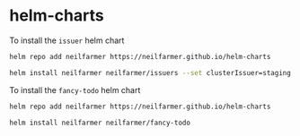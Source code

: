 # helm-charts

To install the `issuer` helm chart

```sh
helm repo add neilfarmer https://neilfarmer.github.io/helm-charts

helm install neilfarmer neilfarmer/issuers --set clusterIssuer=staging
```

To install the `fancy-todo` helm chart

```sh
helm repo add neilfarmer https://neilfarmer.github.io/helm-charts

helm install neilfarmer neilfarmer/fancy-todo
```
